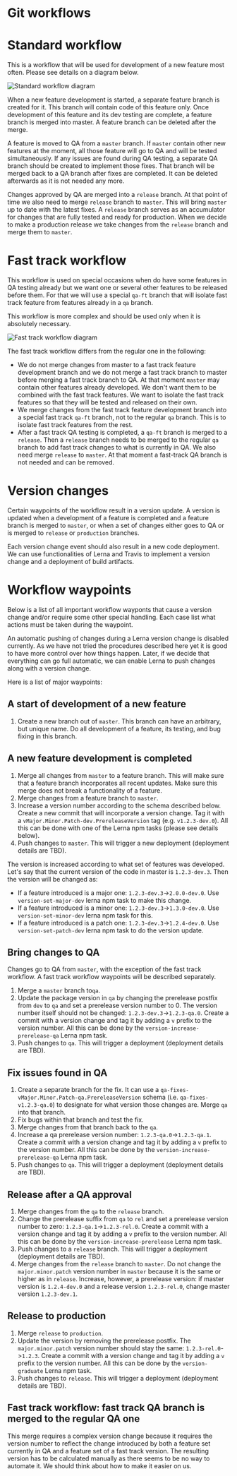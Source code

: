 # Git workflows

# Standard workflow

This is a workflow that will be used for development of a new feature  most often. Please see details on a diagram below.

![Standard workflow diagram](https://raw.githubusercontent.com/alpheios-project/documentation/master/development/git-workflow/git-std-worklow-proposal.svg?sanitize=true)

When a new feature development is started, a separate feature branch is created for it. This branch will contain code of this feature only. Once development of this feature and its dev testing are complete, a feature branch is merged into master. A feature branch can be deleted after the merge.

A feature is moved to QA from a `master` branch. If `master` contain other new features at the moment, all those feature will go to QA and will be tested simultaneously. If any issues are found during QA testing, a separate QA branch should be created to implement those fixes. That branch will be merged back to a QA branch after fixes are completed. It can be deleted afterwards as it is not needed any more.

Changes approved by QA are merged into a `release` branch. At that point of time we also need to merge `release` branch to `master`. This will bring `master` up to date with the latest fixes. A `release` branch serves as an accumulator for changes that are fully tested and ready for production. When we decide to make a production release we take changes from the `release` branch and merge them to `master`.

# Fast track workflow

This workflow is used on special occasions when do have some features in QA testing already but we want one or several other features to be released before them. For that we will use a special `qa-ft` branch that will isolate fast track feature from features already in a `qa` branch.

This workflow is more complex and should be used only when it is absolutely necessary.

![Fast track workflow diagram](https://raw.githubusercontent.com/alpheios-project/documentation/master/development/git-workflow/git-fast-track-worklow-proposal.svg?sanitize=true)

The fast track workflow differs from the regular one in the following:
* We do not merge changes from master to a fast track feature development branch and we do not merge a fast track branch to master before merging a fast track branch to QA. At that moment `master` may contain other features already developed. We don't want them to be combined with the fast track features. We want to isolate the fast track features so that they will be tested and released on their own.
* We merge changes from the fast track feature development branch into a special fast track `qa-ft` branch, not to the regular `qa` branch. This is to isolate fast track features from the rest.
* After a fast track QA testing is completed, a `qa-ft` branch is merged to a `release`. Then a `release` branch needs to be merged to the regular `qa` branch to add fast track changes to what is currently in QA. We also need merge `release` to `master`. At that moment a fast-track QA branch is not needed and can be removed.

# Version changes

Certain waypoints of the workflow result in a version update. A version is updated when a development of a feature is completed and a feature branch is merged to `master`, or when a set of changes either goes to QA or is merged to `release` or `production` branches.

Each version change event should also result in a new code deployment. We can use functionalities of Lerna and Travis to implement a version change and a deployment of build artifacts. 

# Workflow waypoints

Below is a list of all important workflow wayponts that cause a version change and/or require some other special handling. Each case list what actions must be taken during the waypoint.

An automatic pushing of changes during a Lerna version change is disabled currently. As we have not tried the procedures described here yet it is good to have more control over how things happen. Later, if we decide that everything can go full automatic, we can enable Lerna to push changes along with a version change.

Here is a list of major waypoints:

## A start of development of a new feature

1. Create a new branch out of `master`. This branch can have an arbitrary, but unique name. Do all development of a feature, its testing, and bug fixing in this branch.

## A new feature development is completed

1. Merge all changes from `master` to a feature branch. This will make sure that a feature branch incorporates all recent updates. Make sure this merge does not break a functionality of a feature.
2. Merge changes from a feature branch to `master`.
3. Increase a version number according to the schema described below. Create a new commit that will incorporate a version change. Tag it with a `vMajor.Minor.Patch-dev.PrereleaseVersion` tag (e.g. `v1.2.3-dev.0`). All this can be done with one of the Lerna npm tasks (please see details below).
4. Push changes to `master`. This will trigger a new deployment (deployment details are TBD).

The version is increased according to what set of features was developed. Let's say that the current version of the code in master is `1.2.3-dev.3`. Then the version will be changed as:
* If a feature introduced is a major one: `1.2.3-dev.3`->`2.0.0-dev.0`. Use `version-set-major-dev` lerna npm task to make this change.
* If a feature introduced is a minor one: `1.2.3-dev.3`->`1.3.0-dev.0`. Use `version-set-minor-dev` lerna npm task for this.
* If a feature introduced is a patch one: `1.2.3-dev.3`->`1.2.4-dev.0`. Use `version-set-patch-dev` lerna npm task to do the version update.

## Bring changes to QA

Changes go to QA from `master`, with the exception of the fast track workflow. A fast track workflow waypoints will be described separately. 

1. Merge a `master` branch to`qa`.
2. Update the package version in `qa` by changing the prerelease postfix from `dev` to `qa` and set a prerelease version number to 0. The version number itself should not be changed: `1.2.3-dev.3`->`1.2.3-qa.0`. Create a commit with a version change and tag it by adding a `v` prefix to the version number. All this can be done by the `version-increase-prerelease-qa` Lerna npm task.
4. Push changes to `qa`. This will trigger a deployment (deployment details are TBD).

## Fix issues found in QA

1. Create a separate branch for the fix. It can use a `qa-fixes-vMajor.Minor.Patch-qa.PrereleaseVersion` schema (i.e. `qa-fixes-v1.2.3-qa.0`) to designate for what version those changes are. Merge `qa` into that branch.
2. Fix bugs within that branch and test the fix.
3. Merge changes from that branch back to the `qa`. 
4. Increase a qa prerelease version number: `1.2.3-qa.0`->`1.2.3-qa.1`. Create a commit with a version change and tag it by adding a `v` prefix to the version number. All this can be done by the `version-increase-prerelease-qa` Lerna npm task.
5. Push changes to `qa`. This will trigger a deployment (deployment details are TBD).

## Release after a QA approval

1. Merge changes from the `qa` to the `release` branch.
2. Change the prerelease suffix from `qa` to `rel` and set a prerelease version number to zero: `1.2.3-qa.1`->`1.2.3-rel.0`. Create a commit with a version change and tag it by adding a `v` prefix to the version number. All this can be done by the `version-increase-prerelease` Lerna npm task.
3. Push changes to a `release` branch. This will trigger a deployment (deployment details are TBD).
4. Merge changes from the `release` branch to `master`. Do not change the `major.minor.patch` version number in `master` because it is the same or higher as in `release`. Increase, however, a prerelease version: if master version is `1.2.4-dev.0` and a release version `1.2.3-rel.0`, change master version `1.2.3-dev.1`.

## Release to production

1. Merge `release` to `production`.
2. Update the version by removing the prerelease postfix. The `major.minor.patch` version number should stay the same: `1.2.3-rel.0`->`1.2.3`. Create a commit with a version change and tag it by adding a `v` prefix to the version number. All this can be done by the `version-graduate` Lerna npm task.
3. Push changes to `release`. This will trigger a deployment (deployment details are TBD).

## Fast track workflow: fast track QA branch is merged to the regular QA one

This merge requires a complex version change because it requires the version number to reflect the change introduced by both a feature set currently in QA and a feature set of a fast track version. The resulting version has to be calculated manually as there seems to be no way to automate it. We should think about how to make it easier on us.
